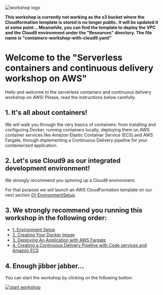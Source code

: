 ![workshop logo](https://github.com/patrici0/ecs-code-on-aws/blob/master/images/containers-on-aws-worshop-logo.jpg)

**This workshop is currently not working as the s3 bucket where the Cloudformation template is stored is no longer public.**
**It will be updated it at some point... Meanwhile, you can find the template to deploy the VPC and the Cloud9 environment under the "Resources" directory. The file name is "containers-workshop-with-cloud9.yaml"**

# Welcome to the "Serverless containers and continuous delivery workshop on AWS"

Hello and welcome to the serverless containers and continuous delivery workshop on AWS! Please, read the instructions below carefully.

## 1. It's all about containers!

We will walk you through the very basics of containers: from installing and configuring Docker, running containers locally, deploying them on AWS container services like Amazon Elastic Container Service (ECS) and AWS Fargate, through implementing a Continuous Delivery pipeline for your containerized application.

## 2. Let's use Cloud9 as our integrated development environment!

We strongly recommend you spinning up a Cloud9 environment.

For that purpose we will launch an AWS CloudFormation template on our next section [01-EnvironmentSetup](https://github.com/patrici0/ecs-code-on-aws/tree/master/01-EnvironmentSetup).

## 3. We strongly recommend you running this workshop in the following order:

* [1. Environment Setup](/01-EnvironmentSetup)
* [2. Creating Your Docker Image](/02-CreatingDockerImage)
* [3. Deploying An Application with AWS Fargate](/03-DeployFargate)
* [4. Creating a Continuous Delivery Pipeline with Code services and Amazon ECS](/04-ContinuousDelivery)

## 4. Enough jibber jabber...

You can start the workshop by clicking on the following button:

[![start workshop](/images/start_workshop.png)][start_workshop]

[start_workshop]: /01-EnvironmentSetup

